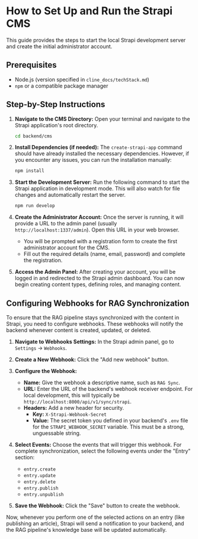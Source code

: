 # How to Set Up and Run the Strapi CMS

This guide provides the steps to start the local Strapi development server and create the initial administrator account.

## Prerequisites

-   Node.js (version specified in `cline_docs/techStack.md`)
-   `npm` or a compatible package manager

## Step-by-Step Instructions

1.  **Navigate to the CMS Directory:**
    Open your terminal and navigate to the Strapi application's root directory.

    ```bash
    cd backend/cms
    ```

2.  **Install Dependencies (if needed):**
    The `create-strapi-app` command should have already installed the necessary dependencies. However, if you encounter any issues, you can run the installation manually:

    ```bash
    npm install
    ```

3.  **Start the Development Server:**
    Run the following command to start the Strapi application in development mode. This will also watch for file changes and automatically restart the server.

    ```bash
    npm run develop
    ```

4.  **Create the Administrator Account:**
    Once the server is running, it will provide a URL to the admin panel (usually `http://localhost:1337/admin`). Open this URL in your web browser.

    -   You will be prompted with a registration form to create the first administrator account for the CMS.
    -   Fill out the required details (name, email, password) and complete the registration.

5.  **Access the Admin Panel:**
    After creating your account, you will be logged in and redirected to the Strapi admin dashboard. You can now begin creating content types, defining roles, and managing content.

## Configuring Webhooks for RAG Synchronization

To ensure that the RAG pipeline stays synchronized with the content in Strapi, you need to configure webhooks. These webhooks will notify the backend whenever content is created, updated, or deleted.

1.  **Navigate to Webhooks Settings:**
    In the Strapi admin panel, go to `Settings` -> `Webhooks`.

2.  **Create a New Webhook:**
    Click the "Add new webhook" button.

3.  **Configure the Webhook:**
    -   **Name:** Give the webhook a descriptive name, such as `RAG Sync`.
    -   **URL:** Enter the URL of the backend's webhook receiver endpoint. For local development, this will typically be `http://localhost:8000/api/v1/sync/strapi`.
    -   **Headers:** Add a new header for security.
        -   **Key:** `X-Strapi-Webhook-Secret`
        -   **Value:** The secret token you defined in your backend's `.env` file for the `STRAPI_WEBHOOK_SECRET` variable. This must be a strong, unguessable string.

4.  **Select Events:**
    Choose the events that will trigger this webhook. For complete synchronization, select the following events under the "Entry" section:
    -   `entry.create`
    -   `entry.update`
    -   `entry.delete`
    -   `entry.publish`
    -   `entry.unpublish`

5.  **Save the Webhook:**
    Click the "Save" button to create the webhook.

Now, whenever you perform one of the selected actions on an entry (like publishing an article), Strapi will send a notification to your backend, and the RAG pipeline's knowledge base will be updated automatically.
